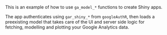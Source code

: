 This is an example of how to use `ga_model_*` functions to create Shiny apps.

The app authenticates using `gar_shiny_*` from `googleAuthR`, then loads a preexisting model that takes care of the UI and server side logic for fetching, modelling and plotting your Google Analytics data.
